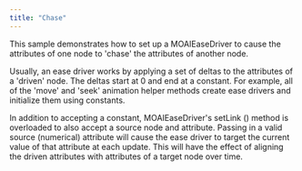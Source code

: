 ```yaml
---
title: "Chase"
---
```


This sample demonstrates how to set up a MOAIEaseDriver to cause the attributes of one node to 'chase' the attributes of another node.

Usually, an ease driver works by applying a set of deltas to the attributes of a 'driven' node. The deltas start at 0 and end at a constant. For example, all of the 'move' and 'seek' animation helper methods create ease drivers and initialize them using constants.

In addition to accepting a constant, MOAIEaseDriver's setLink () method is overloaded to also accept a source node and attribute. Passing in a valid source (numerical) attribute will cause the ease driver to target the current value of that attribute at each update. This will have the effect of aligning the driven attributes with attributes of a target node over time.
